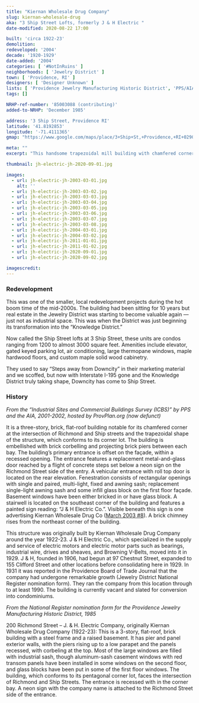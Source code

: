 ```yaml
---
title: "Kiernan Wholesale Drug Company"
slug: kiernan-wholesale-drug
aka: "3 Ship Street Lofts, formerly J & H Electric "
date-modified: 2020-08-22 17:00

built: 'circa 1922-23'
demolition: 
redeveloped: '2004'
decade: '1920-1929'
date-added: '2004'
categories: [ '#NotInRuins' ]
neighborhoods: [ 'Jewelry District' ]
town: [ 'Providence, RI' ]
designers: [ 'Designer Unknown' ]
lists: [ 'Providence Jewelry Manufacturing Historic District', 'PPS/AIA Industrial Commercial Buildings Survey', 'Providence Industrial Sites 1981', 'National Register of Historic Places' ]
tags: []

NRHP-ref-number: '85003088 (contributing)'
added-to-NRHP: 'December 1985'

address: '3 Ship Street, Providence RI'
latitude: '41.8192853'
longitude: '-71.4111365'
gmap: "https://www.google.com/maps/place/3+Ship+St,+Providence,+RI+02903/@41.8192853,-71.4111365,17z/data=!3m1!4b1!4m5!3m4!1s0x89e44515951e1d83:0x9fc99c28813f096f!8m2!3d41.8192853!4d-71.4089478"

meta: ""
excerpt: "This handsome trapezoidal mill building with chamfered corner in the Jewelry District was converted to lofts in 2004."

thumbnail: jh-electric-jh-2020-09-01.jpg

images:
  - url: jh-electric-jh-2003-03-01.jpg
    alt: ''
  - url: jh-electric-jh-2003-03-02.jpg
  - url: jh-electric-jh-2003-03-03.jpg
  - url: jh-electric-jh-2003-03-04.jpg
  - url: jh-electric-jh-2003-03-05.jpg
  - url: jh-electric-jh-2003-03-06.jpg
  - url: jh-electric-jh-2003-03-07.jpg
  - url: jh-electric-jh-2003-03-08.jpg
  - url: jh-electric-jh-2004-03-01.jpg
  - url: jh-electric-jh-2004-03-02.jpg
  - url: jh-electric-jh-2011-01-01.jpg
  - url: jh-electric-jh-2011-01-02.jpg
  - url: jh-electric-jh-2020-09-01.jpg
  - url: jh-electric-jh-2020-09-02.jpg

imagescredit: 
---
```


### Redevelopment

This was one of the smaller, local redevelopment projects during the hot boom time of the mid-2000s. The building had been sitting for 10 years but real estate in the Jewelry District was starting to become valuable again — just not as industrial space. This was when the District was just beginning its transformation into the “Knowledge District.”

Now called the Ship Street lofts at 3 Ship Street, these units are condos ranging from 1200 to almost 3000 square feet. Amenities include elevator, gated keyed parking lot, air conditioning, large thermopane windows, maple hardwood floors, and custom maple solid wood cabinetry. 

They used to say “Steps away from Downcity” in their marketing material and we scoffed, but now with Interstate I-195 gone and the Knowledge District truly taking shape, Downcity has come to Ship Street. 


### History

_From the “Industrial Sites and Commercial Buildings Survey (ICBS)” by PPS and the AIA, 2001-2002, hosted by ProvPlan.org (now defunct)_

It is a three-story, brick, flat-roof building notable for its chamfered corner at the intersection of Richmond and Ship streets and the trapezoidal shape of the structure, which conforms to its corner lot. The building is embellished with brick corbelling and projecting brick piers between each bay. The building’s primary entrance is offset on the façade, within a recessed opening. The entrance features a replacement metal-and-glass door reached by a flight of concrete steps set below a neon sign on the Richmond Street side of the entry. A vehicular entrance with roll top door is located on the rear elevation. Fenestration consists of rectangular openings with single and paired, multi-light, fixed and awning sash; replacement single-light awning sash and some infill glass block on the first floor façade. Basement windows have been either bricked in or have glass block. A stairwell is located on the southeast corner of the building and features a painted sign reading: “J & H Electric Co.”. Visible beneath this sign is one advertising Kiernan Wholesale Drug Co ([March 2003 #8](#photo-jh-electric-jh-2003-03-08)). A brick chimney rises from the northeast corner of the building.

This structure was originally built by Kiernan Wholesale Drug Company around the year 1922-23. J & H Electric Co., which specialized in the supply and service of electric motors and electric motor parts such as bearings, industrial wire, drives and sheaves, and Browning V-Belts, moved into it in 1929. J & H, founded in 1906, had begun at 97 Chestnut Street, expanded to 155 Clifford Street and other locations before consolidating here in 1929. In 1931 it was reported in the Providence Board of Trade Journal that the company had undergone remarkable growth (Jewelry District National Register nomination form). They ran the company from this location through to at least 1990. The building is currently vacant and slated for conversion into condominiums.

_From the National Register nomination form for the Providence Jewelry Manufacturing Historic District, 1985_

200 Richmond Street – J. & H. Electric Company, originally Kiernan Wholesale Drug Company (1922-23): This is a 3-story, flat-roof, brick building with a steel frame and a raised basement. It has pier and panel exterior walls, with the piers rising up to a low parapet and the panels recessed, with corbeling at the top. Most of the large windows are filled with industrial sash, though aluminum-sash casement windows with red transom panels have been installed in some windows on the second floor, and glass blocks have been put in some of the first floor windows. The building, which conforms to its pentagonal corner lot, faces the intersection of Richmond and Ship Streets. The entrance is recessed with in the corner bay. A neon sign with the company name is attached to the Richmond Street side of the entrance.
